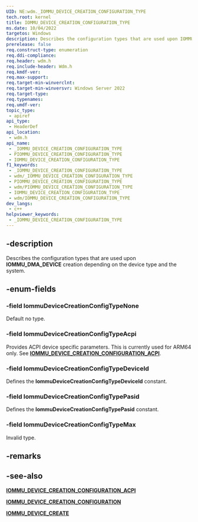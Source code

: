 ```yaml
---
UID: NE:wdm._IOMMU_DEVICE_CREATION_CONFIGURATION_TYPE
tech.root: kernel
title: IOMMU_DEVICE_CREATION_CONFIGURATION_TYPE
ms.date: 10/04/2022
targetos: Windows
description: Describes the configuration types that are used upon IOMMU_DMA_DEVICE creation depending on the device type and the system.
prerelease: false
req.construct-type: enumeration
req.ddi-compliance: 
req.header: wdm.h
req.include-header: Wdm.h
req.kmdf-ver: 
req.max-support: 
req.target-min-winverclnt: 
req.target-min-winversvr: Windows Server 2022
req.target-type: 
req.typenames: 
req.umdf-ver: 
topic_type:
 - apiref
api_type:
 - HeaderDef
api_location:
 - wdm.h
api_name:
 - _IOMMU_DEVICE_CREATION_CONFIGURATION_TYPE
 - PIOMMU_DEVICE_CREATION_CONFIGURATION_TYPE
 - IOMMU_DEVICE_CREATION_CONFIGURATION_TYPE
f1_keywords:
 - _IOMMU_DEVICE_CREATION_CONFIGURATION_TYPE
 - wdm/_IOMMU_DEVICE_CREATION_CONFIGURATION_TYPE
 - PIOMMU_DEVICE_CREATION_CONFIGURATION_TYPE
 - wdm/PIOMMU_DEVICE_CREATION_CONFIGURATION_TYPE
 - IOMMU_DEVICE_CREATION_CONFIGURATION_TYPE
 - wdm/IOMMU_DEVICE_CREATION_CONFIGURATION_TYPE
dev_langs:
 - c++
helpviewer_keywords:
 - _IOMMU_DEVICE_CREATION_CONFIGURATION_TYPE
---
```


## -description

Describes the configuration types that are used upon **IOMMU_DMA_DEVICE** creation depending on the device type and the system.

## -enum-fields

### -field IommuDeviceCreationConfigTypeNone

Default no type.

### -field IommuDeviceCreationConfigTypeAcpi

Provides ACPI device specific parameters. This is currently used for ARM64 only. See [**IOMMU_DEVICE_CREATION_CONFIGURATION_ACPI**](ns-wdm-iommu_device_creation_configuration_acpi.md).

### -field IommuDeviceCreationConfigTypeDeviceId

Defines the **IommuDeviceCreationConfigTypeDeviceId** constant.

### -field IommuDeviceCreationConfigTypePasid

Defines the **IommuDeviceCreationConfigTypePasid** constant.

### -field IommuDeviceCreationConfigTypeMax

Invalid type.

## -remarks

## -see-also

[**IOMMU_DEVICE_CREATION_CONFIGURATION_ACPI**](ns-wdm-iommu_device_creation_configuration_acpi.md)

[**IOMMU_DEVICE_CREATION_CONFIGURATION**](ns-wdm-iommu_device_creation_configuration.md)

[**IOMMU_DEVICE_CREATE**](nc-wdm-iommu_device_create.md)
